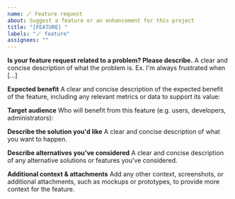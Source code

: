 ```yaml
---
name: 🪄 Feature request
about: Suggest a feature or an enhancement for this project
title: "[FEATURE] "
labels: "🪄 feature"
assignees: ""
---
```


**Is your feature request related to a problem? Please describe.**
A clear and concise description of what the problem is. Ex. I'm always frustrated when [...]

**Expected benefit**
A clear and concise description of the expected benefit of the feature, including any relevant metrics or data to support its value:

**Target audience**
Who will benefit from this feature (e.g. users, developers, administrators):

**Describe the solution you'd like**
A clear and concise description of what you want to happen.

**Describe alternatives you've considered**
A clear and concise description of any alternative solutions or features you've considered.

**Additional context & attachments**
Add any other context, screenshots, or additional attachments, such as mockups or prototypes, to provide more context for the feature.
